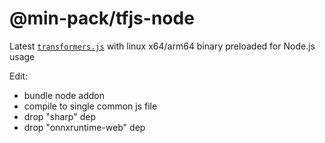 # @min-pack/tfjs-node

Latest [`transformers.js`](https://github.com/xenova/transformers.js/) with linux x64/arm64 binary preloaded for Node.js usage

Edit:
- bundle node addon
- compile to single common js file
- drop "sharp" dep
- drop "onnxruntime-web" dep
